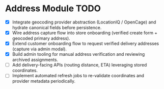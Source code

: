 # Address Module TODO

- [x] Integrate geocoding provider abstraction (LocationIQ / OpenCage) and hydrate canonical fields before persistence.
- [x] Wire address capture flow into store onboarding (verified create form + geocoded primary address).
- [x] Extend customer onboarding flow to request verified delivery addresses (capture via admin modal).
- [x] Build admin tooling for manual address verification and reviewing archived assignments.
- [ ] Add delivery-facing APIs (routing distance, ETA) leveraging stored coordinates.
- [ ] Implement automated refresh jobs to re-validate coordinates and provider metadata periodically.
